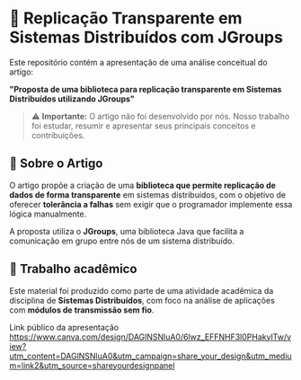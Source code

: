 # 📡 Replicação Transparente em Sistemas Distribuídos com JGroups

Este repositório contém a apresentação de uma análise conceitual do artigo:

**"Proposta de uma biblioteca para replicação transparente em Sistemas Distribuídos utilizando JGroups"**

> ⚠️ **Importante:** O artigo não foi desenvolvido por nós. Nosso trabalho foi estudar, resumir e apresentar seus principais conceitos e contribuições.

## 🧠 Sobre o Artigo

O artigo propõe a criação de uma **biblioteca que permite replicação de dados de forma transparente** em sistemas distribuídos, com o objetivo de oferecer **tolerância a falhas** sem exigir que o programador implemente essa lógica manualmente.

A proposta utiliza o **JGroups**, uma biblioteca Java que facilita a comunicação em grupo entre nós de um sistema distribuído.

## 👥 Trabalho acadêmico

Este material foi produzido como parte de uma atividade acadêmica da disciplina de **Sistemas Distribuídos**, com foco na análise de aplicações com **módulos de transmissão sem fio**.

Link público da apresentação
https://www.canva.com/design/DAGlNSNluA0/6lwz_EFFNHF3l0PHakylTw/view?utm_content=DAGlNSNluA0&utm_campaign=share_your_design&utm_medium=link2&utm_source=shareyourdesignpanel
